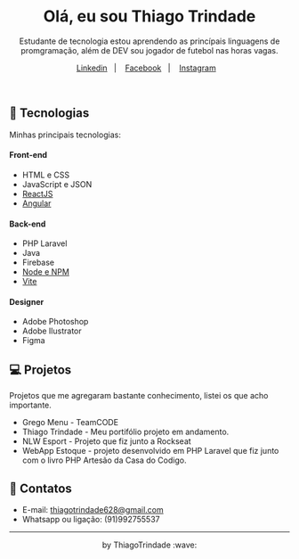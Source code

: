 <!---
thiagotrindade92/thiagotrindade92 is a ✨ special ✨ repository because its `README.md` (this file) appears on your GitHub profile.
You can click the Preview link to take a look at your changes.
--->

<h1 align="center"> Olá, eu sou Thiago Trindade </h1>

<p align="center">
Estudante de tecnologia estou aprendendo as princípais linguagens de promgramação, além de DEV sou jogador de futebol nas horas vagas.
</p>

<p align="center">
  <a href="https://www.linkedin.com/in/thiago-trindade-351892208/">Linkedin</a>&nbsp;&nbsp;&nbsp;|&nbsp;&nbsp;&nbsp;
  <a href="https://www.facebook.com/thiago.trindade.902/">Facebook</a>&nbsp;&nbsp;&nbsp;|&nbsp;&nbsp;&nbsp;
  <a href="https://www.facebook.com/thiago.trindade.902/">Instagram</a>&nbsp;&nbsp;&nbsp;
</p>

<br>

## 🚀 Tecnologias

Minhas principais tecnologias:

#### Front-end
- HTML e CSS
- JavaScript e JSON
- [ReactJS](https://pt-br.reactjs.org/)
- [Angular](https://angular.io/)

#### Back-end
- PHP Laravel
- Java
- Firebase
- [Node e NPM](https://nodejs.org/)
- [Vite](https://vitejs.dev/)

#### Designer
- Adobe Photoshop
- Adobe Ilustrator
- Figma

## 💻 Projetos

<p>Projetos que me agregaram bastante conhecimento, listei os que acho importante.</p>

- Grego Menu - TeamCODE
- Thiago Trindade - Meu portifólio projeto em andamento.
- NLW Esport - Projeto que fiz junto a Rockseat
- WebApp Estoque - projeto desenvolvido em PHP Laravel que fiz junto com o livro PHP Artesão da Casa do Codigo.

## 📲 Contatos

- E-mail: thiagotrindade628@gmail.com
- Whatsapp ou ligação: (91)992755537

---

<p align="center">by ThiagoTrindade :wave:</p>
